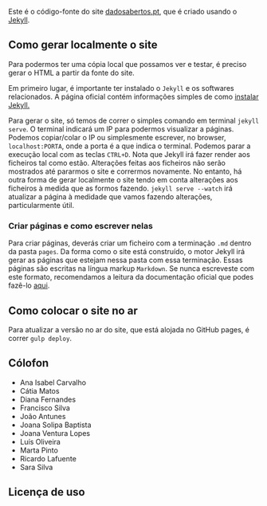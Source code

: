 Este é o código-fonte do site [dadosabertos.pt](http://dadosabertos.pt), que é criado usando o [Jekyll](https://jekyllrb.com/).

## Como gerar localmente o site

Para podermos ter uma cópia local que possamos ver e testar, é preciso gerar o HTML a partir da fonte do site.

Em primeiro lugar, é importante ter instalado o `Jekyll` e os softwares relacionados. A página oficial contém informações simples de como [instalar Jekyll.](https://jekyllrb.com/docs/installation/)	

Para gerar o site, só temos de correr o simples comando em terminal `jekyll serve`. O terminal indicará um IP para podermos visualizar a páginas. Podemos copiar/colar o IP ou simplesmente escrever, no browser, `localhost:PORTA`, onde a porta é a que indica o terminal. Podemos parar a execução local com as teclas `CTRL+D`. Nota que Jekyll irá fazer render aos ficheiros tal como estão. Alterações feitas aos ficheiros não serão mostrados até pararmos o site e corrermos novamente.
No entanto, há outra forma de gerar localmente o site tendo em conta alterações aos ficheiros à medida que as formos fazendo. `jekyll serve --watch` irá atualizar a página à medidade que vamos fazendo alterações, particularmente útil.

### Criar páginas e como escrever nelas

Para criar páginas, deverás criar um ficheiro com a terminação `.md` dentro da pasta `pages`. Da forma como o site está construído, o motor Jekyll irá gerar as páginas que estejam nessa pasta com essa terminação. Essas páginas são escritas na língua markup `Markdown`. Se nunca escreveste com este formato, recomendamos a leitura da documentação oficial que podes fazê-lo [aqui](https://daringfireball.net/projects/markdown/basics).

## Como colocar o site no ar

Para atualizar a versão no ar do site, que está alojada no GitHub pages, é correr `gulp deploy`.


## Cólofon

* Ana Isabel Carvalho
* Cátia Matos
* Diana Fernandes
* Francisco Silva
* João Antunes
* Joana Solipa Baptista
* Joana Ventura Lopes
* Luís Oliveira
* Marta Pinto
* Ricardo Lafuente
* Sara Silva


## Licença de uso
